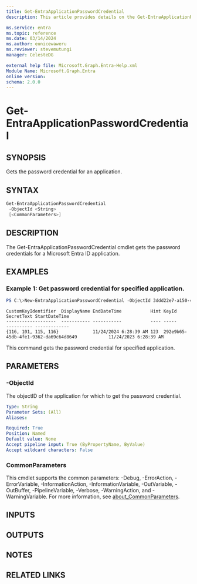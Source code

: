 ```yaml
---
title: Get-EntraApplicationPasswordCredential
description: This article provides details on the Get-EntraApplicationPasswordCredential command.

ms.service: entra
ms.topic: reference
ms.date: 03/14/2024
ms.author: eunicewaweru
ms.reviewer: stevemutungi
manager: CelesteDG

external help file: Microsoft.Graph.Entra-Help.xml
Module Name: Microsoft.Graph.Entra
online version:
schema: 2.0.0
---
```


# Get-EntraApplicationPasswordCredential

## SYNOPSIS
Gets the password credential for an application.

## SYNTAX

```powershell
Get-EntraApplicationPasswordCredential 
 -ObjectId <String> 
 [<CommonParameters>]
```

## DESCRIPTION
The Get-EntraApplicationPasswordCredential cmdlet gets the password credentials for a Microsoft Entra ID application.

## EXAMPLES

### Example 1: Get password credential for specified application.
```powershell
PS C:\>New-EntraApplicationPasswordCredential -ObjectId 3ddd22e7-a150-4bb3-b100-e410dea1cb84
```

```output
CustomKeyIdentifier  DisplayName EndDateTime           Hint KeyId                                SecretText StartDateTime
-------------------  ----------- -----------           ---- -----                                ---------- -------------
{116, 101, 115, 116}             11/24/2024 6:28:39 AM 123  292e9b65-45db-4fe1-9362-da69c64d8649            11/24/2023 6:28:39 AM
```

This command gets the password credential for specified application.

## PARAMETERS

### -ObjectId
The objectID of the application for which to get the password credential.

```yaml
Type: String
Parameter Sets: (All)
Aliases:

Required: True
Position: Named
Default value: None
Accept pipeline input: True (ByPropertyName, ByValue)
Accept wildcard characters: False
```

### CommonParameters
This cmdlet supports the common parameters: -Debug, -ErrorAction, -ErrorVariable, -InformationAction, -InformationVariable, -OutVariable, -OutBuffer, -PipelineVariable, -Verbose, -WarningAction, and -WarningVariable. For more information, see [about_CommonParameters](https://go.microsoft.com/fwlink/?LinkID=113216).

## INPUTS

## OUTPUTS

## NOTES

## RELATED LINKS
